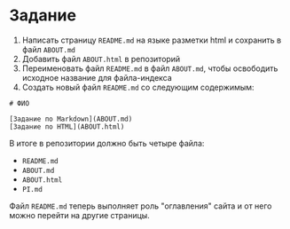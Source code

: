 # Задание

1. Написать страницу `README.md` на языке разметки html и сохранить в файл `ABOUT.md`
2. Добавить файл `ABOUT.html` в репозиторий
3. Переименовать файл `README.md` в файл `ABOUT.md`, чтобы освободить исходное название для файла-индекса
4. Создать новый файл `README.md` со следующим содержимым:
```
# ФИО

[Задание по Markdown](ABOUT.md)
[Задание по HTML](ABOUT.html)
```

В итоге в репозитории должно быть четыре файла:
- `README.md`
- `ABOUT.md`
- `ABOUT.html`
- `PI.md`

Файл `README.md` теперь выполняет роль "оглавления" сайта и от него можно перейти на другие страницы.
